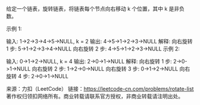 
给定一个链表，旋转链表，将链表每个节点向右移动 k 个位置，其中 k 是非负数。

示例 1:

输入: 1->2->3->4->5->NULL, k = 2
输出: 4->5->1->2->3->NULL
解释:
向右旋转 1 步: 5->1->2->3->4->NULL
向右旋转 2 步: 4->5->1->2->3->NULL
示例 2:

输入: 0->1->2->NULL, k = 4
输出: 2->0->1->NULL
解释:
向右旋转 1 步: 2->0->1->NULL
向右旋转 2 步: 1->2->0->NULL
向右旋转 3 步: 0->1->2->NULL
向右旋转 4 步: 2->0->1->NULL

来源：力扣（LeetCode）
链接：https://leetcode-cn.com/problems/rotate-list
著作权归领扣网络所有。商业转载请联系官方授权，非商业转载请注明出处。
